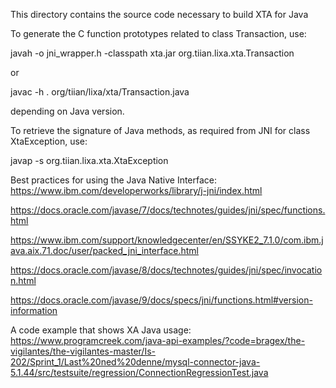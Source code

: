 This directory contains the source code necessary to build XTA for Java

To generate the C function prototypes related to class Transaction, use:

javah -o jni_wrapper.h -classpath xta.jar org.tiian.lixa.xta.Transaction

or 

javac -h . org/tiian/lixa/xta/Transaction.java

depending on Java version.


To retrieve the signature of Java methods, as required from JNI for class
XtaException, use:

javap -s org.tiian.lixa.xta.XtaException

Best practices for using the Java Native Interface: https://www.ibm.com/developerworks/library/j-jni/index.html

https://docs.oracle.com/javase/7/docs/technotes/guides/jni/spec/functions.html

https://www.ibm.com/support/knowledgecenter/en/SSYKE2_7.1.0/com.ibm.java.aix.71.doc/user/packed_jni_interface.html

https://docs.oracle.com/javase/8/docs/technotes/guides/jni/spec/invocation.html

https://docs.oracle.com/javase/9/docs/specs/jni/functions.html#version-information

A code example that shows XA Java usage: https://www.programcreek.com/java-api-examples/?code=bragex/the-vigilantes/the-vigilantes-master/Is-202/Sprint_1/Last%20ned%20denne/mysql-connector-java-5.1.44/src/testsuite/regression/ConnectionRegressionTest.java

